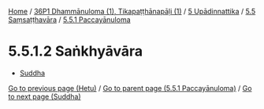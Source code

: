 
[Home](/) / [36P1 Dhammānuloma (1), Tikapaṭṭhānapāḷi (1)](../../...md) / [5 Upādinnattika](../...md) / [5.5 Saṃsaṭṭhavāra](...md) / [5.5.1 Paccayānuloma](../36P1/5/5.5/5.5.1.md)

# 5.5.1.2 Saṅkhyāvāra

* [Suddha](5.5.1.2/Suddha.md)

[Go to previous page (Hetu)](5.5.1.1/Hetu.md) / [Go to parent page (5.5.1 Paccayānuloma)](../36P1/5/5.5/5.5.1.md) / [Go to next page (Suddha)](5.5.1.2/Suddha.md)


